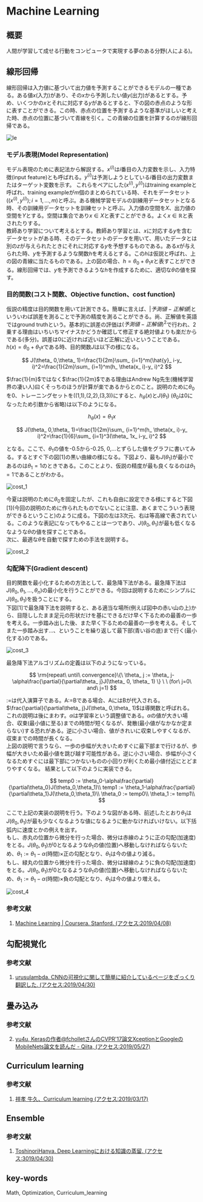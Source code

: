# Machine Learning
## 概要
人間が学習して成せる行動をコンピュータで実現する夢のある分野(人による)。

## 線形回帰
線形回帰は入力値に基づいて出力値を予測することができるモデルの一種である。ある値$x$(入力)があり、その$x$から予測したい値$y$(出力)があるとする。予め、いくつかの$x$とそれに対応する$y$があるとすると、下の図の赤点のような形に表すことができる。この時、赤点の位置を予測するような基準がほしいと考えた時、赤点の位置に基づいて青線を引く。この青線の位置を計算するのが線形回帰である。

![le](img/Machine_Learning/linear_example.png)

### モデル表現(Model Representation)
モデル表現のために表記法から解説する。$x^{(i)}$は$i$番目の入力変数を示し、入力特徴(input feature)とも呼ばれる。$y^{(i)}$は予測しようとしている$i$番目の出力変数またはターゲット変数を示す。  これらをペアにした$(x^{(i)}, y^{(i)})$はtraining exampleと呼ばれ、training exampleが$m$個のまとめられている時、それをデータセット($(x^{(i)}, y^{(i)});i=1,\ldots,m$)と呼ぶ。ある機械学習モデルの訓練用データセットとなる時、その訓練用データセットを訓練セットと呼ぶ。入力値の空間を$X$、出力値の空間を$Y$とする。空間は集合であり$x\in X$と表すことができる。よく$x\in\mathbb{R}$と表されたりする。  
教師あり学習について考えるとする。教師あり学習とは、$x$に対応する$y$を含むデータセットがある時、そのデータセットのデータを用いて、用いたデータとは別の$z$が与えられたときにそれに対応する$y$を予想するものである。ある$x$が与えられた時、$y$を予測するような関数$h$を考えるとする。この$h$は仮説と呼ばれ、上の図の青線に当たるものである。上の図の場合、$h=\theta_ 0+\theta_ 1x$と表すことができる。線形回帰では、$y$を予測できるような$h$を作成するために、適切な$\theta$の値を探す。

### 目的関数(コスト関数、Objective function、cost function)
仮説の精度は目的関数を用いて計測できる。簡単に言えば、$|予測値-正解値|$といういわば誤差を測ることで予測の精度を測ることができる。尚、正解値を英語ではground truthという。基本的に誤差の評価は$(予測値-正解値)^2$で行われ、2乗する理由はいちいちマイナスかどうか確認して修正する絶対値よりも楽だからである(多分)。誤差は0に近ければ近いほど正解に近いということである。  
$h(x)=\theta_ 0+\theta_ 1x$である時、目的関数$J$は以下の様になる。

$$
J(\theta_ 0,\theta_ 1)=\frac{1}{2m}\sum_ {i=1}^m(\hat{y}_ i-y_ i)^2=\frac{1}{2m}\sum_ {i=1}^m(h_ \theta(x_ i)-y_ i)^2
$$

$\frac{1}{m}$ではなく$\frac{1}{2m}$である理由はAndrew Ng先生(機械学習界の凄い人)曰くそっちのほうが計算が楽であるからとのこと。説明のために$\theta_ 0$を0、トレーニングセットを((1,1),(2,2),(3,3))にすると、$h_ \theta(x)$と$J(\theta_ 1)$ ($\theta_ 0$は0になったため引数から省略)は以下のようになる。

$$
h_ \theta(x)=\theta_ 1x
$$

$$
J(\theta_ 0,\theta_ 1)=\frac{1}{2m}\sum_ {i=1}^m(h_ \theta(x_ i)-y_ i)^2=\frac{1}{6}\sum_ {i=1}^3(\theta_ 1x_ i-y_ i)^2
$$

となる。ここで、$\theta_ 1$の値を-0.5から-0.25, 0,...とずらした値をグラフに書いてみる。するとすぐ下の図[1]の黒い曲線の様になる。下図より、最も$J(\theta_ 1)$が最小であるのは$\theta_ 1=1$のときである。このことより、仮説の精度が最も良くなるのは$\theta_ 1=1$であることがわかる。

![cost_1](img/Machine_Learning/cost_1.png)

今夏は説明のために$\theta_ 0$を固定したが、これも自由に設定できる様にすると下図\[1\](今回の説明のために作られたものでないことに注意、あくまでこういう表現ができるということ)のように成る。下図の左は3次元、右は等高線で表されている。このような表記になってもやることは一つであり、$J(\theta_ 0,\theta_ 1)$が最も低くなるなような$\theta$の値を探すことである。  
次に、最適な$\theta$を自動で探すための手法を説明する。

![cost_2](img/Machine_Learning/cost_2.png)

### 勾配降下(Gradient descent)
目的関数を最小化するための方法として、最急降下法がある。最急降下法は$J(\theta_ 0,\theta_ 1,\ldots,\theta_ n)$の最小化を行うことができる。今回は説明するためにシンプルに$J(\theta_ 0,\theta_ 1)$を扱うことにする。  
下図[1]で最急降下法を説明すると、ある適当な場所(例えば図中の赤い山の上)から、目隠ししたまま足元の形状だけを基にできるだけ早く下るための最善の一歩を考える。一歩踏み出した後、また早く下るための最善の一歩を考える。そしてまた一歩踏み出す...、ということを繰り返して最下部(青い谷の底)まで行く(最小化する)のである。

![cost_3](img/Machine_Learning/cost_3.png)

最急降下法アルゴリズムの定義は以下のようになっている。

$$
\rm{repeat\ until\ convergence}\{\ \theta_ j := \theta_ j-\alpha\frac{\partial}{\partial\theta_ j}J(\theta_ 0, \theta_ 1) \} \ \ (for\ j=0\ and\ j=1)
$$

:=は代入演算子である。A:=Bである場合、AにはBが代入される。$\frac{\partial}{\partial\theta_ j}J(\theta_ 0,\theta_ 1)$は導関数と呼ばれる。これの説明は後にまわす。$\alpha$は学習率という調整値である。$\alpha$の値が大きい場合、収束(最小値に至る)までの時間が短くなるが、発散(最小値がなかなか定まらない)する恐れがある。逆に小さい場合、値がきれいに収束しやすくなるが、収束までの時間が長くなる。  
上図の説明で言うなら、一歩の歩幅が大きいためすぐに最下部まで行けるが、歩幅が大きいため最小値を跳び越す可能性がある。逆に小さい場合、歩幅が小さくなるためすぐには最下部につかないものの小回りが利くため最小値付近にとどまりやすくなる。
結果として以下のように実装できる。

$$
temp0 := \theta_0-\alpha\frac{\partial}{\partial\theta_0}J(\theta_0,\theta_1)\\
temp1 := \theta_1-\alpha\frac{\partial}{\partial\theta_1}J(\theta_0,\theta_1)\\
\theta_0 := temp0\\
\theta_1 := temp1\\
$$

ここで上記の実装の説明を行う。下のような図がある時、前述したとおり$\theta_1$は$J(\theta_0,\theta_1)$が最も少なくなるような値になるように動かなければいけない。以下括弧内に速度とかの例えを出す。  
もし、赤丸の位置から微分を行った場合、微分は赤線のように正の勾配(加速度)をとる。$J(\theta_ 0,\theta_ 1)$が0となるような$\theta_ 1$の値(位置)へ移動しなければならないため、$\theta_ 1:=\theta_ 1-\alpha$(時間)$\times$正の勾配となり、$\theta_ 1$は今の値より減る。  
もし、緑丸の位置から微分を行った場合、微分は緑線のように負の勾配(加速度)をとる。$J(\theta_ 0,\theta_ 1)$が0となるような$\theta_ 1$の値(位置)へ移動しなければならないため、$\theta_ 1:=\theta_ 1-\alpha$(時間)$\times$負の勾配となり、$\theta_ 1$は今の値より増える。

![cost_4](img/Machine_Learning/cost_4.png)

### 参考文献
1. [Machine Learning | Coursera. Stanford. (アクセス:2019/04/08)](https://www.coursera.org/learn/machine-learning/)


## 勾配視覚化
### 参考文献
1. [‎urusulambda. CNNの可視化に関して簡単に紹介しているページをざっくり翻訳した. (アクセス:2019/04/30)](https://urusulambda.wordpress.com/2018/05/13/cnn%E3%81%AE%E5%8F%AF%E8%A6%96%E5%8C%96%E3%81%AB%E9%96%A2%E3%81%97%E3%81%A6%E7%B0%A1%E5%8D%98%E3%81%AB%E7%B4%B9%E4%BB%8B%E3%81%97%E3%81%A6%E3%81%84%E3%82%8B%E3%83%9A%E3%83%BC%E3%82%B8%E3%82%92/)

## 畳み込み
### 参考文献
2. [yu4u, Kerasの作者@fcholletさんのCVPR'17論文XceptionとGoogleのMobileNets論文を読んだ - Qiita, (アクセス:2019/05/27)](https://qiita.com/yu4u/items/34cd33b944d8bdca142d)

## Curriculum learning
### 参考文献
1. [祥孝 牛久、Curriculum learning (アクセス:2019/03/17)](https://www.slideshare.net/YoshitakaUshiku/20150530-kantocv-curriculumlearning)

## Ensemble
### 参考文献
1. [ToshinoriHanya. Deep Learningにおける知識の蒸留. (アクセス:3019/04/30)](http://codecrafthouse.jp/p/2018/01/knowledge-distillation/#vs)


## key-words
Math, Optimization, Curriculum_learning
